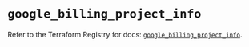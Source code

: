 # `google_billing_project_info`

Refer to the Terraform Registry for docs: [`google_billing_project_info`](https://registry.terraform.io/providers/hashicorp/google/6.14.0/docs/resources/billing_project_info).
